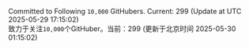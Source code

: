 Committed to Following `10,000` GitHubers. Current: <!-- FOLLOWING_COUNT -->299<!-- FOLLOWING_COUNT --> (Update at UTC <!-- LAST_UPDATED -->2025-05-29 17:15:02<!-- LAST_UPDATED -->)<br>
致力于关注`10,000`个GitHuber。当前：<!-- FOLLOWING_COUNT -->299<!-- FOLLOWING_COUNT --> (更新于北京时间 <!-- LAST_UPDATED_CST -->2025-05-30 01:15:02<!-- LAST_UPDATED_CST -->)
